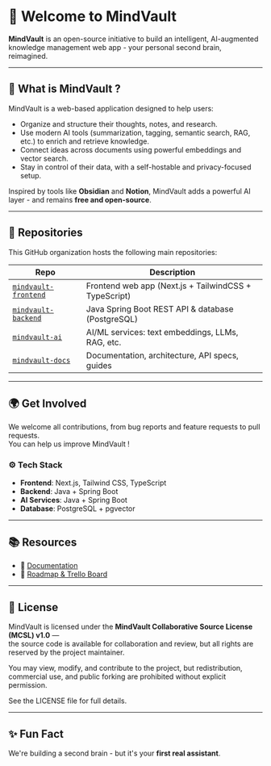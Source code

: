 # 👋 Welcome to MindVault

**MindVault** is an open-source initiative to build an intelligent, AI-augmented knowledge management web app - your personal second brain, reimagined.

---

## 🚀 What is MindVault ?

MindVault is a web-based application designed to help users:
- Organize and structure their thoughts, notes, and research.
- Use modern AI tools (summarization, tagging, semantic search, RAG, etc.) to enrich and retrieve knowledge.
- Connect ideas across documents using powerful embeddings and vector search.
- Stay in control of their data, with a self-hostable and privacy-focused setup.

Inspired by tools like **Obsidian** and **Notion**, MindVault adds a powerful AI layer - and remains **free and open-source**.

---

## 📂 Repositories

This GitHub organization hosts the following main repositories:

| Repo                  | Description                                      |
|-----------------------|--------------------------------------------------|
| [`mindvault-frontend`](https://github.com/mindvault-org/mindvault-frontend) | Frontend web app (Next.js + TailwindCSS + TypeScript) |
| [`mindvault-backend`](https://github.com/mindvault-org/mindvault-backend)  | Java Spring Boot REST API & database (PostgreSQL)     |
| [`mindvault-ai`](https://github.com/mindvault-org/mindvault-ai)       | AI/ML services: text embeddings, LLMs, RAG, etc.      |
| [`mindvault-docs`](https://github.com/mindvault-org/mindvault-docs)     | Documentation, architecture, API specs, guides        |

---

## 🌍 Get Involved

We welcome all contributions, from bug reports and feature requests to pull requests.  
You can help us improve MindVault !

### ⚙️ Tech Stack
- **Frontend**: Next.js, Tailwind CSS, TypeScript
- **Backend**: Java + Spring Boot
- **AI Services**: Java + Spring Boot
- **Database**: PostgreSQL + pgvector

---

## 📚 Resources

- 📘 [Documentation](https://github.com/mindvault-org/mindvault-docs)
- 🧠 [Roadmap & Trello Board](https://trello.com/invite/b/6884cb57f6273011c180fd73/ATTIa4f800322564d051733ae5a4b8c95b941E14D1F1/mindvault)

---

## 🤝 License

MindVault is licensed under the **MindVault Collaborative Source License (MCSL) v1.0** —  
the source code is available for collaboration and review, but all rights are reserved by the project maintainer.  

You may view, modify, and contribute to the project, but redistribution, commercial use, and public forking are prohibited without explicit permission.  

See the LICENSE file for full details.

---

## ✨ Fun Fact

We're building a second brain - but it's your **first real assistant**.

